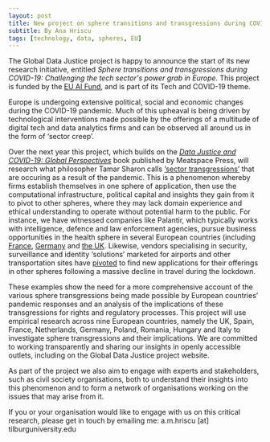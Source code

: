 ```yaml
---
layout: post
title: New project on sphere transitions and transgressions during COVID-19
subtitle: By Ana Hriscu
tags: [technology, data, spheres, EU]
---
```


The Global Data Justice project is happy to announce the start of its new research initiative, entitled _Sphere transitions and transgressions during COVID-19: Challenging the tech sector's power grab in Europe_. This project is funded by the [EU AI Fund](https://europeanaifund.org/announcing-our-tech-and-covid-19-grant/), and is part of its Tech and COVID-19 theme. 

Europe is undergoing extensive political, social and economic changes during the COVID-19 pandemic. Much of this upheaval is being driven by technological interventions made possible by the offerings of a multitude of digital tech and data analytics firms and can be observed all around us in the form of ‘sector creep’. 

Over the next year this project, which builds on the [_Data Justice and COVID-19: Global Perspectives_](https://globaldatajustice.org/covid-19/) book published by Meatspace Press, will research what philosopher Tamar Sharon calls [‘sector transgressions’](https://doi.org/10.1007/s10676-020-09547-x) that are occuring as a result of the pandemic. This is a phenomenon whereby firms establish themselves in one sphere of application, then use the computational infrastructure, political capital and insights they gain from it to pivot to other spheres, where they may lack domain experience and ethical understanding to operate without potential harm to the public. For instance, we have witnessed companies like Palantir, which typically works with intelligence, defence and law enforcement agencies, pursue business opportunities in the health sphere in several European countries (including [France](https://www.bfmtv.com/tech/vie-numerique/donnees-de-sante-l-ap-hp-ecarte-la-proposition-de-palantir_AN-202004170210.html), [Germany](https://www.bloomberg.com/news/articles/2020-04-01/palantir-in-talks-with-germany-france-for-virus-fighting-tool) and [the UK](https://www.ft.com/content/6f6575a8-799f-42a4-b1cc-3f7452b2166f). Likewise, vendors specialising in security, surveillance and identity ‘solutions’ marketed for airports and other transportation sites have [pivoted](https://onezero.medium.com/clear-conquered-u-s-airports-now-it-wants-to-own-your-entire-digital-identity-15d61076e44d) to find new applications for their offerings in other spheres following a massive decline in travel during the lockdown. 

These examples show the need for a more comprehensive account of the various sphere transgressions being made possible by European countries’ pandemic responses and an analysis of the implications of these transgressions for rights and regulatory processes. This project will  use empirical research across nine European countries, namely the UK, Spain, France, Netherlands, Germany, Poland, Romania, Hungary and Italy to investigate sphere transgressions and their implications. We are committed to working transparently and sharing our insights in openly accessible outlets, including on the Global Data Justice project website. 

As part of the project we also aim to engage with experts and stakeholders, such as civil society organisations, both to understand their insights into this phenomenon and to form a network of organisations working on the issues that may arise from it. 

If you or your organisation would like to engage with us on this critical research, please get in touch by emailing me: a.m.hriscu [at] tilburguniversity.edu
